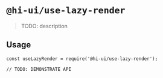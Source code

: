 # `@hi-ui/use-lazy-render`

> TODO: description

## Usage

```
const useLazyRender = require('@hi-ui/use-lazy-render');

// TODO: DEMONSTRATE API
```
